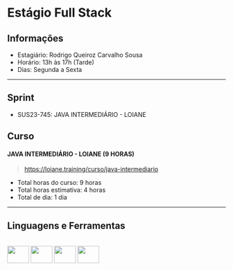 # Estágio Full Stack

## Informações
- Estagiário: Rodrigo Queiroz Carvalho Sousa
- Horário: 13h às 17h (Tarde)
- Dias: Segunda a Sexta

---

## Sprint
- SUS23-745: JAVA INTERMEDIÁRIO - LOIANE

## Curso

#### JAVA INTERMEDIÁRIO - LOIANE (9 HORAS)
> https://loiane.training/curso/java-intermediario

- Total horas do curso: 9 horas
- Total horas estimativa: 4 horas
- Total de dia: 1 dia

---

## Linguagens e Ferramentas
<div style="display: inline_block"><br>
    <img height="40" width="50" src="https://cdn.jsdelivr.net/gh/devicons/devicon/icons/java/java-original-wordmark.svg" />
    <img height="40" width="50" src="https://cdn.jsdelivr.net/gh/devicons/devicon/icons/intellij/intellij-original-wordmark.svg" />
    <img height="40" width="50" src="https://cdn.jsdelivr.net/gh/devicons/devicon/icons/git/git-original-wordmark.svg" />
    <img height="40" width="50" src="https://cdn.jsdelivr.net/gh/devicons/devicon/icons/bitbucket/bitbucket-original-wordmark.svg" />
</div>